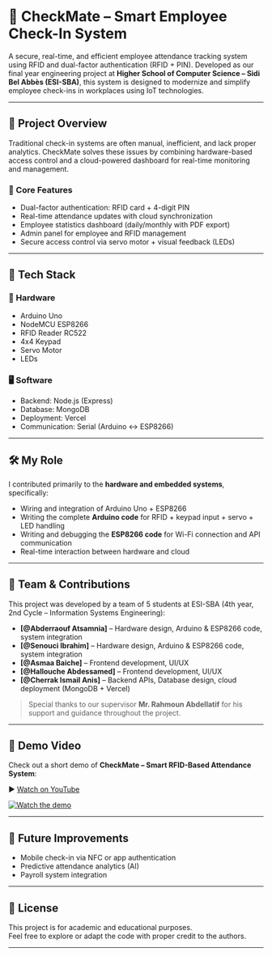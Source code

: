 # 🔐 CheckMate – Smart Employee Check-In System

A secure, real-time, and efficient employee attendance tracking system using RFID and dual-factor authentication (RFID + PIN). Developed as our final year engineering project at **Higher School of Computer Science – Sidi Bel Abbès (ESI-SBA)**, this system is designed to modernize and simplify employee check-ins in workplaces using IoT technologies.

---

## 📌 Project Overview

Traditional check-in systems are often manual, inefficient, and lack proper analytics. CheckMate solves these issues by combining hardware-based access control and a cloud-powered dashboard for real-time monitoring and management.

### 🎯 Core Features

- Dual-factor authentication: RFID card + 4-digit PIN
- Real-time attendance updates with cloud synchronization
- Employee statistics dashboard (daily/monthly with PDF export)
- Admin panel for employee and RFID management
- Secure access control via servo motor + visual feedback (LEDs)

---

## 🧠 Tech Stack

### 🔧 Hardware
- Arduino Uno
- NodeMCU ESP8266
- RFID Reader RC522
- 4x4 Keypad
- Servo Motor
- LEDs

### 🖥️ Software
- Backend: Node.js (Express)
- Database: MongoDB
- Deployment: Vercel
- Communication: Serial (Arduino ↔ ESP8266)

---

## 🛠️ My Role

I contributed primarily to the **hardware and embedded systems**, specifically:

- Wiring and integration of Arduino Uno + ESP8266
- Writing the complete **Arduino code** for RFID + keypad input + servo + LED handling
- Writing and debugging the **ESP8266 code** for Wi-Fi connection and API communication
- Real-time interaction between hardware and cloud

---

## 👥 Team & Contributions

This project was developed by a team of 5 students at ESI-SBA (4th year, 2nd Cycle – Information Systems Engineering):

- **[@Abderraouf Atsamnia]** – Hardware design, Arduino & ESP8266 code, system integration  
- **[@Senouci Ibrahim]** – Hardware design, Arduino & ESP8266 code, system integration  
- **[@Asmaa Baiche]** –  Frontend development, UI/UX 
- **[@Hallouche Abdessamed]** –  Frontend development, UI/UX 
- **[@Cherrak Ismail Anis]** –  Backend APIs, Database design, cloud deployment (MongoDB + Vercel) 

> Special thanks to our supervisor **Mr. Rahmoun Abdellatif** for his support and guidance throughout the project.

---


## 🎥 Demo Video

Check out a short demo of **CheckMate – Smart RFID-Based Attendance System**:

▶️ [Watch on YouTube](https://www.youtube.com/shorts/EYMCx4xnWsI)

[![Watch the demo](https://img.youtube.com/vi/EYMCx4xnWsI/hqdefault.jpg)](https://www.youtube.com/shorts/EYMCx4xnWsI)



---

## 🚀 Future Improvements

- Mobile check-in via NFC or app authentication
- Predictive attendance analytics (AI)
- Payroll system integration

---

## 📄 License

This project is for academic and educational purposes.  
Feel free to explore or adapt the code with proper credit to the authors.

---

